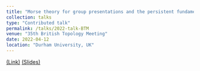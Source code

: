 ```yaml
---
title: "Morse theory for group presentations and the persistent fundamental group"
collection: talks
type: "Contributed talk"
permalink: /talks/2022-talk-BTM
venue: "35th British Topology Meeting"
date: 2022-04-12
location: "Durham University, UK"
---
```


[(Link)](https://www.maths.dur.ac.uk/users/dirk.schuetz/BTM35.html)
[(Slides)](https://ximenafernandez.github.io/reveal.js-presentations/slides/Persistent_pi1.html#/)





